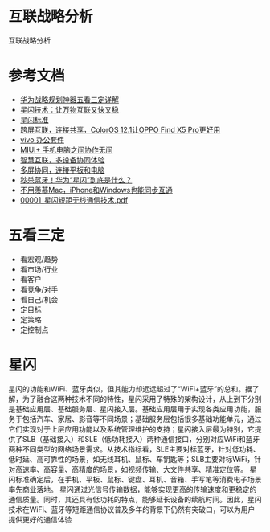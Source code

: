 # 互联战略分析

互联战略分析

# 参考文档

* [华为战略规划神器五看三定详解](https://zhuanlan.zhihu.com/p/486497112#:~:text=%E6%88%98%E7%95%A5%E5%88%B6%E5%AE%9A%E7%8E%AF%E8%8A%82%E7%9A%84%E5%8D%8E%E4%B8%BA%E5%85%AC%E5%8F%B8%E7%BB%8F%E8%BF%87%E5%88%86%E8%A7%A3%E4%BB%A5%E5%90%8E%EF%BC%8C%E4%BA%94%E7%9C%8B%E4%B8%89%E5%AE%9A%E7%9A%84%E6%A6%82%E6%8B%AC%E6%98%AF%EF%BC%9A%E7%9C%8B%E5%AE%8F%E8%A7%82%E3%80%81%E7%9C%8B%E8%B6%8B%E5%8A%BF%E3%80%81%E7%9C%8B%E5%B8%82%E5%9C%BA%E3%80%81%E7%9C%8B%E8%A1%8C%E4%B8%9A%E3%80%81%E7%9C%8B%E5%AE%A2%E6%88%B7%E3%80%81%E7%9C%8B%E7%AB%9E%E4%BA%89%E3%80%81%E7%9C%8B%E5%AF%B9%E6%89%8B%E3%80%81%E7%9C%8B%E8%87%AA%E5%B7%B1%E3%80%81%E7%9C%8B%E6%9C%BA%E4%BC%9A%E3%80%82,9%E7%9C%8B%E5%92%8C5%E7%9C%8B%E7%9A%84%E5%8C%BA%E5%88%AB%E6%98%AF%E5%A6%82%E6%9E%9C%E6%98%AF%E5%85%AC%E5%8F%B8%E9%AB%98%E5%B1%82%EF%BC%8C%E8%A6%81%E5%81%9A%E5%85%AC%E5%8F%B8%E6%88%98%E7%95%A5%EF%BC%8C%E7%9C%8B%E7%AC%AC%E4%B8%80%E5%88%97%E7%9C%8B%E5%AE%8F%E8%A7%82%E3%80%81%E7%9C%8B%E5%B8%82%E5%9C%BA%E3%80%81%E7%9C%8B%E5%AE%A2%E6%88%B7%E3%80%81%E7%9C%8B%E5%BF%83%E6%83%85%E3%80%81%E7%9C%8B%E8%87%AA%E5%B7%B1%E3%80%82)
* [星闪技术：让万物互联又快又稳](https://www.cet.com.cn/itpd/tx/3477580.shtml)
* [星闪标准](http://www.sparklink.org.cn/standard/)
* [跨屏互联，连接共享，ColorOS 12.1让OPPO Find X5 Pro更好用](https://zhuanlan.zhihu.com/p/521795113)
* [vivo 办公套件](https://liangzi.vivo.com/#/)
* [MIUI+ 手机电脑之间协作无间](https://plus.miui.com/)
* [智慧互联，多设备协同体验](https://www.hihonor.com/cn/support/content/zh-cn15836137/#:~:text=%E4%BD%BF%E7%94%A8%E6%99%BA%E6%85%A7%E4%BA%92%E8%81%94%EF%BC%8C%E8%BF%9E%E6%8E%A5%E6%9B%B4%E5%A4%9A%E8%AE%BE%E5%A4%87%201%20%E5%9C%A8%E6%89%8B%E6%9C%BA%E5%8F%8A%E5%BE%85%E8%BF%9E%E6%8E%A5%E8%AE%BE%E5%A4%87%E4%B8%8A%E7%99%BB%E5%BD%95%E7%9B%B8%E5%90%8C%E8%8D%A3%E8%80%80%E5%B8%90%E5%8F%B7%E3%80%82%202%20%E5%9C%A8%E6%89%8B%E6%9C%BA%E5%8F%8A%E5%BE%85%E8%BF%9E%E6%8E%A5%E8%AE%BE%E5%A4%87%E4%B8%8A%E5%BC%80%E5%90%AF%20WLAN%E3%80%81%E8%93%9D%E7%89%99%E3%80%82%203%20%E8%BF%9B%E5%85%A5,%E8%AE%BE%E7%BD%AE%20%3E%20%E6%99%BA%E6%85%A7%E4%BA%92%E8%81%94%20%EF%BC%88%E6%89%8B%E6%9C%BA%2F%E5%B9%B3%E6%9D%BF%2F%E6%99%BA%E6%85%A7%E5%B1%8F%EF%BC%89%E6%88%96%E8%BF%9B%E5%85%A5%20%E7%94%B5%E8%84%91%E7%AE%A1%E5%AE%B6%20%3E%20%E6%99%BA%E6%85%A7%E4%BA%92%E8%81%94%20%EF%BC%88%E7%AC%94%E8%AE%B0%E6%9C%AC%E7%94%B5%E8%84%91%EF%BC%89%EF%BC%8C%E5%90%8C%E6%84%8F%E7%94%A8%E6%88%B7%E5%8D%8F%E8%AE%AE%E5%B9%B6%E7%A1%AE%E4%BF%9D%E5%90%84%E9%A1%B9%E6%99%BA%E6%85%A7%E4%BA%92%E8%81%94%E6%9C%8D%E5%8A%A1%E5%9D%87%E5%B7%B2%E5%BC%80%E5%90%AF%E3%80%82)
* [多屏协同，连接平板和电脑](https://consumer.huawei.com/cn/support/content/zh-cn15905323/)
* [秒杀蓝牙！华为“星闪”到底是什么？](https://zhuanlan.zhihu.com/p/649566127)
* [不用羡慕Mac，iPhone和Windows也能同步互通](https://zhuanlan.zhihu.com/p/459991206)
* [00001_星闪短距无线通信技术.pdf](refers/00001_星闪短距无线通信技术.pdf)

# 五看三定

* 看宏观/趋势
* 看市场/行业
* 看客户
* 看竞争/对手
* 看自己/机会
* 定目标
* 定策略
* 定控制点

# 星闪

星闪的功能和WiFi、蓝牙类似，但其能力却远远超过了“WiFi+蓝牙”的总和。据了解，为了融合这两种技术不同的特性，星闪采用了特殊的架构设计，从上到下分别是基础应用层、基础服务层、星闪接入层。基础应用层用于实现各类应用功能，服务于包括汽车、家居、影音等不同场景；基础服务层包括很多基础功能单元，通过它们实现对于上层应用功能以及系统管理维护的支持；星闪接入层最为特别，它提供了SLB（基础接入）和SLE（低功耗接入）两种通信接口，分别对应WiFi和蓝牙两种不同类型的网络场景需求。从技术指标看，SLE主要对标蓝牙，针对低功耗、低时延、高可靠性的场景，如无线耳机、鼠标、车钥匙等；SLB主要对标WiFi，针对高速率、高容量、高精度的场景，如视频传输、大文件共享、精准定位等。
星闪标准确定后，在手机、平板、鼠标、键盘、耳机、音箱、手写笔等消费电子场景率先商业落地。
星闪通过光信号传输数据，能够实现更高的传输速度和更稳定的通信质量。同时，其还具有低功耗的特点，能够延长设备的续航时间。因此，星闪技术在WiFi、蓝牙等短距通信协议普及多年的背景下仍然有突破口，可以为用户提供更好的通信体验



